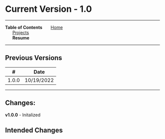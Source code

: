 # Current Version - 1.0
***
**Table of Contents**
&nbsp;&nbsp;&nbsp;&nbsp;&nbsp;&nbsp;[Home](../README.md)  
&nbsp;&nbsp;&nbsp;&nbsp;&nbsp;&nbsp;[Projects](../Projects/README.md)  
&nbsp;&nbsp;&nbsp;&nbsp;&nbsp;&nbsp;**Resume**  
***
## Previous Versions

| #     | Date       |
| ----- | ---------- |
| 1.0.0 | 10/19/2022 |

***
## Changes:
**v1.0.0** - Initalized

## Intended Changes